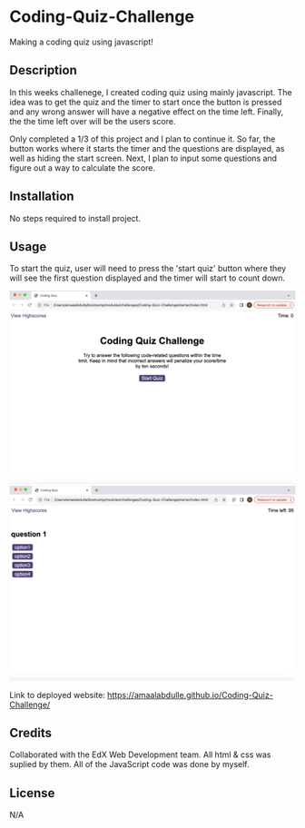 # Coding-Quiz-Challenge
Making a coding quiz using javascript!

## Description

In this weeks challenege, I created coding quiz using mainly javascript. The idea was to get the quiz and the timer to start once the button is pressed and any wrong answer will have a negative effect on the time left. Finally, the the time left over will be the users score.

Only completed a 1/3 of this project and I plan to continue it. So far, the button works where it starts the timer and the questions are displayed, as well as hiding the start screen. Next, I plan to input some questions and figure out a way to calculate the score.

## Installation

No steps required to install project.

## Usage

To start the quiz, user will need to press the 'start quiz' button where they will see the first question displayed and the timer will start to count down.

![alt text](starter/assets/images/starts-screen.png)
![alt text](starter/assets/images/questions.png)

Link to deployed website: https://amaalabdulle.github.io/Coding-Quiz-Challenge/

## Credits

Collaborated with the EdX Web Development team. All html & css was suplied by them. All of the JavaScript code was done by myself.

## License

N/A

